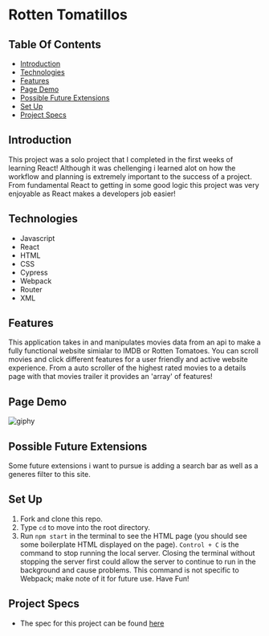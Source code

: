 # Rotten Tomatillos

## Table Of Contents

  - [Introduction](#introduction)
  - [Technologies](#technologies)
  - [Features](#features)
  - [Page Demo](#page-demo)
  - [Possible Future Extensions](#possible-future-extensions)
  - [Set Up](#set-up)
  - [Project Specs](#project-specs)

  ## Introduction

   This project was a solo project that I completed in the first weeks of learning React! Although it was chellenging i learned alot on how the workflow and planning is extremely important to the success of a project. From fundamental React to getting in some good logic this project was very enjoyable as React makes a developers job easier!

  ## Technologies

  - Javascript
  - React
  - HTML
  - CSS
  - Cypress
  - Webpack
  - Router
  - XML


  ## Features

  This application takes in and manipulates movies data from an api to make a fully functional website simialar to IMDB or Rotten Tomatoes. You can scroll movies and click different features for a user friendly and active website experience. From a auto scroller of the highest rated movies to a details page with that movies trailer it provides an 'array' of features!

  ## Page Demo





![giphy](https://user-images.githubusercontent.com/105816411/197674774-480f7433-8010-42a2-b6c9-63646dd6d31b.gif)









  ## Possible Future Extensions

  Some future extensions i want to pursue is adding a search bar as well as a generes filter to this site.

  ## Set Up
  1. Fork and clone this repo.
  2. Type `cd` to move into the root directory.
  3. Run `npm start` in the terminal to see the HTML page (you should see some boilerplate HTML displayed on the page).  `Control + C` is the command to stop running the local server.  Closing the terminal without stopping the server first could allow the server to continue to run in the background and cause problems. This command is not specific to Webpack; make note of it for future use. Have Fun!

## Project Specs
  - The spec for this project can be found [here](https://frontend.turing.edu/projects/module-3/rancid-tomatillos-v3.html)

